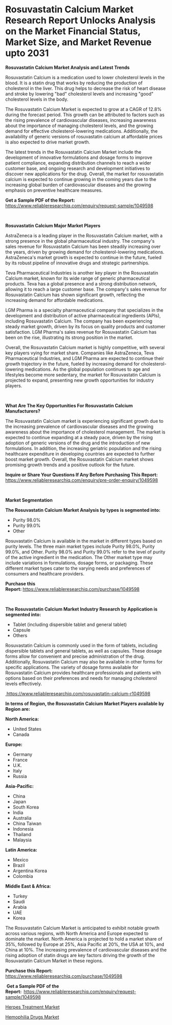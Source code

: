 <p><h1>Rosuvastatin Calcium Market Research Report Unlocks Analysis on the Market Financial Status, Market Size, and Market Revenue upto 2031</h1></p><p><strong>Rosuvastatin Calcium Market Analysis and Latest Trends</strong></p>
<p><p>Rosuvastatin Calcium is a medication used to lower cholesterol levels in the blood. It is a statin drug that works by reducing the production of cholesterol in the liver. This drug helps to decrease the risk of heart disease and stroke by lowering "bad" cholesterol levels and increasing "good" cholesterol levels in the body.</p><p>The Rosuvastatin Calcium Market is expected to grow at a CAGR of 12.8% during the forecast period. This growth can be attributed to factors such as the rising prevalence of cardiovascular diseases, increasing awareness about the importance of managing cholesterol levels, and the growing demand for effective cholesterol-lowering medications. Additionally, the availability of generic versions of rosuvastatin calcium at affordable prices is also expected to drive market growth.</p><p>The latest trends in the Rosuvastatin Calcium Market include the development of innovative formulations and dosage forms to improve patient compliance, expanding distribution channels to reach a wider customer base, and ongoing research and development initiatives to discover new applications for the drug. Overall, the market for rosuvastatin calcium is expected to continue growing in the coming years due to the increasing global burden of cardiovascular diseases and the growing emphasis on preventive healthcare measures.</p></p>
<p><strong>Get a Sample PDF of the Report:&nbsp;</strong> <a href="https://www.reliableresearchiq.com/enquiry/request-sample/1049598">https://www.reliableresearchiq.com/enquiry/request-sample/1049598</a></p>
<p>&nbsp;</p>
<p><strong>Rosuvastatin Calcium Major Market Players</strong></p>
<p><p>AstraZeneca is a leading player in the Rosuvastatin Calcium market, with a strong presence in the global pharmaceutical industry. The company's sales revenue for Rosuvastatin Calcium has been steadily increasing over the years, driven by growing demand for cholesterol-lowering medications. AstraZeneca's market growth is expected to continue in the future, fueled by its robust pipeline of innovative drugs and strategic partnerships.</p><p>Teva Pharmaceutical Industries is another key player in the Rosuvastatin Calcium market, known for its wide range of generic pharmaceutical products. Teva has a global presence and a strong distribution network, allowing it to reach a large customer base. The company's sales revenue for Rosuvastatin Calcium has shown significant growth, reflecting the increasing demand for affordable medications.</p><p>LGM Pharma is a specialty pharmaceutical company that specializes in the development and distribution of active pharmaceutical ingredients (APIs), including Rosuvastatin Calcium. The company has been experiencing steady market growth, driven by its focus on quality products and customer satisfaction. LGM Pharma's sales revenue for Rosuvastatin Calcium has been on the rise, illustrating its strong position in the market.</p><p>Overall, the Rosuvastatin Calcium market is highly competitive, with several key players vying for market share. Companies like AstraZeneca, Teva Pharmaceutical Industries, and LGM Pharma are expected to continue their growth trajectory in the future, fueled by increasing demand for cholesterol-lowering medications. As the global population continues to age and lifestyles become more sedentary, the market for Rosuvastatin Calcium is projected to expand, presenting new growth opportunities for industry players.</p></p>
<p>&nbsp;</p>
<p><strong>What Are The Key Opportunities For Rosuvastatin Calcium Manufacturers?</strong></p>
<p><p>The Rosuvastatin Calcium market is experiencing significant growth due to the increasing prevalence of cardiovascular diseases and the growing awareness about the importance of cholesterol management. The market is expected to continue expanding at a steady pace, driven by the rising adoption of generic versions of the drug and the introduction of new formulations. In addition, the increasing geriatric population and the rising healthcare expenditure in developing countries are expected to further boost market growth. Overall, the Rosuvastatin Calcium market shows promising growth trends and a positive outlook for the future.</p></p>
<p><strong>Inquire or Share Your Questions If Any Before Purchasing This Report:</strong> <a href="https://www.reliableresearchiq.com/enquiry/pre-order-enquiry/1049598">https://www.reliableresearchiq.com/enquiry/pre-order-enquiry/1049598</a></p>
<p>&nbsp;</p>
<p><strong>Market Segmentation</strong></p>
<p><strong>The Rosuvastatin Calcium Market Analysis by types is segmented into:</strong></p>
<p><ul><li>Purity 98.0%</li><li>Purity 99.0%</li><li>Other</li></ul></p>
<p><p>Rosuvastatin Calcium is available in the market in different types based on purity levels. The three main market types include Purity 98.0%, Purity 99.0%, and Other. Purity 98.0% and Purity 99.0% refer to the level of purity of the active ingredient in the medication. The Other market type may include variations in formulations, dosage forms, or packaging. These different market types cater to the varying needs and preferences of consumers and healthcare providers.</p></p>
<p><strong>Purchase this Report:&nbsp;</strong><a href="https://www.reliableresearchiq.com/purchase/1049598">https://www.reliableresearchiq.com/purchase/1049598</a></p>
<p>&nbsp;</p>
<p><strong>The Rosuvastatin Calcium Market Industry Research by Application is segmented into:</strong></p>
<p><ul><li>Tablet (including dispersible tablet and general tablet)</li><li>Capsule</li><li>Others</li></ul></p>
<p><p>Rosuvastatin Calcium is commonly used in the form of tablets, including dispersible tablets and general tablets, as well as capsules. These dosage forms allow for convenient and precise administration of the drug. Additionally, Rosuvastatin Calcium may also be available in other forms for specific applications. The variety of dosage forms available for Rosuvastatin Calcium provides healthcare professionals and patients with options based on their preferences and needs for managing cholesterol levels effectively.</p></p>
<p><a href="https://www.reliableresearchiq.com/rosuvastatin-calcium-r1049598">&nbsp;https://www.reliableresearchiq.com/rosuvastatin-calcium-r1049598</a></p>
<p><strong>In terms of Region, the Rosuvastatin Calcium Market Players available by Region are:</strong></p>
<p>
    <p> <strong> North America: </strong>
        <ul>
            <li>United States</li>
            <li>Canada</li>
        </ul>
        </p> 
    <p> <strong> Europe: </strong>
        <ul>
            <li>Germany</li>
            <li>France</li>
            <li>U.K.</li>
            <li>Italy</li>
            <li>Russia</li>
        </ul>
        </p> 
    <p> <strong> Asia-Pacific: </strong>
        <ul>
            <li>China</li>
            <li>Japan</li>
            <li>South Korea</li>
            <li>India</li>
            <li>Australia</li>
            <li>China Taiwan</li>
            <li>Indonesia</li>
            <li>Thailand</li>
            <li>Malaysia</li>
        </ul>
        </p> 
    <p> <strong> Latin America: </strong>
        <ul>
            <li>Mexico</li>
            <li>Brazil</li>
            <li>Argentina Korea</li>
            <li>Colombia</li>
        </ul>
        </p> 
    <p> <strong> Middle East & Africa: </strong>
        <ul>
            <li>Turkey</li>
            <li>Saudi</li>
            <li>Arabia</li>
            <li>UAE</li>
            <li>Korea</li>
        </ul>
    </p>
    </p>
<p><p>The Rosuvastatin Calcium Market is anticipated to exhibit notable growth across various regions, with North America and Europe expected to dominate the market. North America is projected to hold a market share of 35%, followed by Europe at 25%, Asia Pacific at 20%, the USA at 10%, and China at 10%. The increasing prevalence of cardiovascular diseases and the rising adoption of statin drugs are key factors driving the growth of the Rosuvastatin Calcium Market in these regions.</p></p>
<p><strong>Purchase this Report: </strong><a href="https://www.reliableresearchiq.com/purchase/1049598">https://www.reliableresearchiq.com/purchase/1049598</a></p>
<p>&nbsp;<strong>Get a Sample PDF of the Report:&nbsp;&nbsp;</strong><a href="https://www.reliableresearchiq.com/enquiry/request-sample/1049598">https://www.reliableresearchiq.com/enquiry/request-sample/1049598</a></p>
<p><strong></strong></p>
<p><p><a href="https://github.com/nusratjahan12006/Market-Research-Report-List-2/blob/main/herpes-treatment-market.md">Herpes Treatment Market</a></p><p><a href="https://github.com/mdhefjumiah/Market-Research-Report-List-2/blob/main/hemophilia-drugs-market.md">Hemophilia Drugs Market</a></p></p>